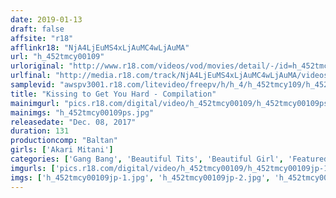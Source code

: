 ```yaml
---
date: 2019-01-13
draft: false
affsite: "r18"
afflinkr18: "NjA4LjEuMS4xLjAuMC4wLjAuMA"
url: "h_452tmcy00109"
urloriginal: "http://www.r18.com/videos/vod/movies/detail/-/id=h_452tmcy00109"
urlfinal: "http://media.r18.com/track/NjA4LjEuMS4xLjAuMC4wLjAuMA/videos/vod/movies/detail/-/id=h_452tmcy00109"
samplevid: "awspv3001.r18.com/litevideo/freepv/h/h_4/h_452tmcy109/h_452tmcy109_dmb_w.mp4"
title: "Kissing to Get You Hard - Compilation"
mainimgurl: "pics.r18.com/digital/video/h_452tmcy00109/h_452tmcy00109ps.jpg"
mainimgs: "h_452tmcy00109ps.jpg"
releasedate: "Dec. 08, 2017"
duration: 131
productioncomp: "Baltan"
girls: ['Akari Mitani']
categories: ['Gang Bang', 'Beautiful Tits', 'Beautiful Girl', 'Featured Actress', 'Creampie', 'Hi-Def']
imgurls: ['pics.r18.com/digital/video/h_452tmcy00109/h_452tmcy00109jp-1.jpg', 'pics.r18.com/digital/video/h_452tmcy00109/h_452tmcy00109jp-2.jpg', 'pics.r18.com/digital/video/h_452tmcy00109/h_452tmcy00109jp-3.jpg', 'pics.r18.com/digital/video/h_452tmcy00109/h_452tmcy00109jp-4.jpg', 'pics.r18.com/digital/video/h_452tmcy00109/h_452tmcy00109jp-5.jpg', 'pics.r18.com/digital/video/h_452tmcy00109/h_452tmcy00109jp-6.jpg', 'pics.r18.com/digital/video/h_452tmcy00109/h_452tmcy00109jp-7.jpg', 'pics.r18.com/digital/video/h_452tmcy00109/h_452tmcy00109jp-8.jpg', 'pics.r18.com/digital/video/h_452tmcy00109/h_452tmcy00109jp-9.jpg', 'pics.r18.com/digital/video/h_452tmcy00109/h_452tmcy00109jp-10.jpg', 'pics.r18.com/digital/video/h_452tmcy00109/h_452tmcy00109jp-11.jpg', 'pics.r18.com/digital/video/h_452tmcy00109/h_452tmcy00109jp-12.jpg', 'pics.r18.com/digital/video/h_452tmcy00109/h_452tmcy00109jp-13.jpg', 'pics.r18.com/digital/video/h_452tmcy00109/h_452tmcy00109jp-14.jpg', 'pics.r18.com/digital/video/h_452tmcy00109/h_452tmcy00109jp-15.jpg', 'pics.r18.com/digital/video/h_452tmcy00109/h_452tmcy00109jp-16.jpg', 'pics.r18.com/digital/video/h_452tmcy00109/h_452tmcy00109jp-17.jpg', 'pics.r18.com/digital/video/h_452tmcy00109/h_452tmcy00109jp-18.jpg', 'pics.r18.com/digital/video/h_452tmcy00109/h_452tmcy00109jp-19.jpg', 'pics.r18.com/digital/video/h_452tmcy00109/h_452tmcy00109jp-20.jpg']
imgs: ['h_452tmcy00109jp-1.jpg', 'h_452tmcy00109jp-2.jpg', 'h_452tmcy00109jp-3.jpg', 'h_452tmcy00109jp-4.jpg', 'h_452tmcy00109jp-5.jpg', 'h_452tmcy00109jp-6.jpg', 'h_452tmcy00109jp-7.jpg', 'h_452tmcy00109jp-8.jpg', 'h_452tmcy00109jp-9.jpg', 'h_452tmcy00109jp-10.jpg', 'h_452tmcy00109jp-11.jpg', 'h_452tmcy00109jp-12.jpg', 'h_452tmcy00109jp-13.jpg', 'h_452tmcy00109jp-14.jpg', 'h_452tmcy00109jp-15.jpg', 'h_452tmcy00109jp-16.jpg', 'h_452tmcy00109jp-17.jpg', 'h_452tmcy00109jp-18.jpg', 'h_452tmcy00109jp-19.jpg', 'h_452tmcy00109jp-20.jpg']
---
```

